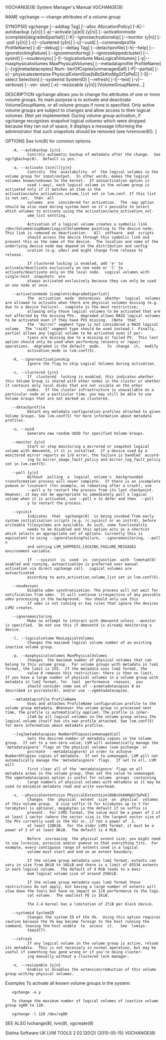 VGCHANGE(8)                                                                                System Manager's Manual                                                                                VGCHANGE(8)



NAME
       vgchange — change attributes of a volume group

SYNOPSIS
       vgchange  [--addtag Tag] [--alloc AllocationPolicy] [-A|--autobackup {y|n}] [-a|--activate [a|e|l] {y|n}] [--activationmode {complete|degraded|partial}] [-K|--ignoreactivationskip] [--monitor {y|n}]
       [--poll  {y|n}]  [-c|--clustered  {y|n}]  [-u|--uuid]  [--commandprofile  ProfileName]  [-d|--debug]  [--deltag  Tag]  [--detachprofile]  [-h|--help]  [--ignorelockingfailure]   [--ignoremonitoring]
       [--ignoreskippedcluster]  [--sysinit]  [--noudevsync]  [-l|--logicalvolume MaxLogicalVolumes] [-p|--maxphysicalvolumes MaxPhysicalVolumes] [--metadataprofile ProfileName] [--[vg]metadatacopies] Num-
       berOfCopies|unmanaged|all] [-P|--partial] [-s|--physicalextentsize PhysicalExtentSize[bBsSkKmMgGtTpPeE]] [-S|--select Selection] [--systemid SystemID] [--refresh] [-t|--test] [-v|--verbose]  [--ver-
       sion] [-x|--resizeable {y|n}] [VolumeGroupName...]

DESCRIPTION
       vgchange  allows  you  to  change the attributes of one or more volume groups. Its main purpose is to activate and deactivate VolumeGroupName, or all volume groups if none is specified.  Only active
       volume groups are subject to changes and allow access to their logical volumes.  [Not yet implemented: During volume group activation, if vgchange recognizes  snapshot  logical  volumes  which  were
       dropped because they ran out of space, it displays a message informing the administrator that such snapshots should be removed (see lvremove(8)).  ]

OPTIONS
       See lvm(8) for common options.

       -A, --autobackup {y|n}
              Controls automatic backup of metadata after the change.  See vgcfgbackup(8).  Default is yes.

       -a, --activate [a|e|l]{y|n}
              Controls  the  availability  of  the logical volumes in the volume group for input/output.  In other words, makes the logical volumes known/unknown to the kernel.  If autoactivation option is
              used (-aay), each logical volume in the volume group is activated only if it matches an item in the activation/auto_activation_volume_list set in lvm.conf. If this list is not set,  then  all
              volumes  are  considered for activation.  The -aay option should be also used during system boot so it's possible to select which volumes to activate using the activation/auto_activation_vol-
              ume_list settting.

              Activation of a logical volume creates a symbolic link /dev/VolumeGroupName/LogicalVolumeName pointing to the device node.  This link is removed on deactivation.   All  software  and  scripts
              should access the device through this symbolic link and present this as the name of the device.  The location and name of the underlying device node may depend on the distribution and config-
              uration (e.g. udev) and might change from release to release.

              If clustered locking is enabled, add 'e' to activate/deactivate exclusively on one node or 'l' to activate/deactivate only on the local node.  Logical volumes with single-host  snapshots  are
              always activated exclusively because they can only be used on one node at once.

       --activationmode {complete|degraded|partial}
              The  activation  mode  determines  whether  logical  volumes are allowed to activate when there are physical volumes missing (e.g. due to a device failure).  complete is the most restrictive;
              allowing only those logical volumes to be activated that are not affected by the missing PVs.  degraded allows RAID logical volumes to be activated even if they have PVs missing.  (Note  that
              the  "mirror" segment type is not considered a RAID logical volume.  The "raid1" segment type should be used instead.)  Finally, partial allows any logical volume to be activated even if por-
              tions are missing due to a missing or failed PV.  This last option should only be used when performing recovery or repair operations.  degraded is the default  mode.   To  change  it,  modify
              activation_mode in lvm.conf(5).

       -K, --ignoreactivationskip
              Ignore the flag to skip Logical Volumes during activation.

       -c, --clustered {y|n}
              If  clustered  locking is enabled, this indicates whether this Volume Group is shared with other nodes in the cluster or whether it contains only local disks that are not visible on the other
              nodes.  If the cluster infrastructure is unavailable on a particular node at a particular time, you may still be able to use Volume Groups that are not marked as clustered.

       --detachprofile
              Detach any metadata configuration profiles attached to given Volume Groups. See lvm.conf(5) for more information about metadata profiles.

       -u, --uuid
              Generate new random UUID for specified Volume Groups.

       --monitor {y|n}
              Start or stop monitoring a mirrored or snapshot logical volume with dmeventd, if it is installed.  If a device used by a monitored mirror reports an I/O error, the failure is handled  accord-
              ing to mirror_image_fault_policy and mirror_log_fault_policy set in lvm.conf(5).

       --poll {y|n}
              Without  polling  a  logical  volume's  backgrounded  transformation process will never complete.  If there is an incomplete pvmove or lvconvert (for example, on rebooting after a crash), use
              --poll y to restart the process from its last checkpoint.  However, it may not be appropriate to immediately poll a logical volume when it is activated, use --poll n to defer and then  --poll
              y to restart the process.

       --sysinit
              Indicates  that  vgchange(8)  is being invoked from early system initialisation scripts (e.g. rc.sysinit or an initrd), before writeable filesystems are available. As such, some functionality
              needs to be disabled and this option acts as a shortcut which selects an appropriate set of options. Currently this is equivalent to using --ignorelockingfailure, --ignoremonitoring, --poll n
              and setting LVM_SUPPRESS_LOCKING_FAILURE_MESSAGES environment variable.

              If  --sysinit  is  used  in  conjunction  with  lvmetad(8) enabled and running, autoactivation is preferred over manual activation via direct vgchange call.  Logical volumes are autoactivated
              according to auto_activation_volume_list set in lvm.conf(5).

       --noudevsync
              Disable udev synchronisation. The process will not wait for notification from udev.  It will continue irrespective of any possible udev processing in the background.  You should only use this
              if udev is not running or has rules that ignore the devices LVM2 creates.

       --ignoremonitoring
              Make no attempt to interact with dmeventd unless --monitor is specified.  Do not use this if dmeventd is already monitoring a device.

       -l, --logicalvolume MaxLogicalVolumes
              Changes the maximum logical volume number of an existing inactive volume group.

       -p, --maxphysicalvolumes MaxPhysicalVolumes
              Changes  the maximum number of physical volumes that can belong to this volume group.  For volume groups with metadata in lvm1 format, the limit is 255.  If the metadata uses lvm2 format, the
              value 0 removes this restriction: there is then no limit.  If you have a large number of physical volumes in a volume group with metadata in lvm2 format, for  tool  performance  reasons,  you
              should consider some use of --pvmetadatacopies 0 as described in pvcreate(8), and/or use --vgmetadatacopies.

       --metadataprofile ProfileName
              Uses and attaches ProfileName configuration profile to the volume group metadata. Whenever the volume group is processed next time, the profile is automatically applied. The profile is inher-
              ited by all logical volumes in the volume group unless the logical volume itself has its own profile attached. See lvm.conf(5) for more information about metadata profiles.

       --[vg]metadatacopies NumberOfCopies|unmanaged|all
              Sets the desired number of metadata copies in the volume group.  If set to a non-zero value, LVM will automatically manage the 'metadataignore' flags on the physical volumes (see pvchange  or
              pvcreate  --metadataignore) in order to achieve NumberOfCopies copies of metadata.  If set to unmanaged, LVM will not automatically manage the 'metadataignore' flags.  If set to all, LVM will
              first clear all of the 'metadataignore' flags on all metadata areas in the volume group, then set the value to unmanaged.  The vgmetadatacopies option is useful for volume  groups  containing
              large numbers of physical volumes with metadata as it may be used to minimize metadata read and write overhead.

       -s, --physicalextentsize PhysicalExtentSize[BbBsSkKmMgGtTpPeE]
              Changes  the  physical  extent  size  on  physical  volumes  of this volume group.  A size suffix (k for kilobytes up to t for terabytes) is optional, megabytes is the default if no suffix is
              present.  For LVM2 format, the value must be a power of 2 of at least 1 sector (where the sector size is the largest sector size of the PVs currently used in the VG) or, if not a power of  2,
              at least 128KiB.  For the older LVM1 format, it must be a power of 2 of at least 8KiB.  The default is 4 MiB.

              Before  increasing  the physical extent size, you might need to use lvresize, pvresize and/or pvmove so that everything fits.  For example, every contiguous range of extents used in a logical
              volume must start and end on an extent boundary.

              If the volume group metadata uses lvm1 format, extents can vary in size from 8KiB to 16GiB and there is a limit of 65534 extents in each logical volume.  The default of 4 MiB leads to a maxi-
              mum logical volume size of around 256GiB.

              If the volume group metadata uses lvm2 format those restrictions do not apply, but having a large number of extents will slow down the tools but have no impact on I/O performance to the logi-
              cal volume.  The smallest PE is 1KiB.

              The 2.4 kernel has a limitation of 2TiB per block device.

       --systemid SystemID
              Changes the system ID of the VG.  Using this option requires caution because the VG may become foreign to the host running the command, leaving the host unable  to  access  it.   See  lvmsys-
              temid(7).

       --refresh
              If any logical volume in the volume group is active, reload its metadata.  This is not necessary in normal operation, but may be useful if something has gone wrong or if you're doing cluster-
              ing manually without a clustered lock manager.

       -x, --resizeable {y|n}
              Enables or disables the extension/reduction of this volume group with/by physical volumes.

Examples
       To activate all known volume groups in the system:

       vgchange -a y

       To change the maximum number of logical volumes of inactive volume group vg00 to 128.

       vgchange -l 128 /dev/vg00



SEE ALSO
       lvchange(8), lvm(8), vgcreate(8)



Sistina Software UK                                                                   LVM TOOLS 2.02.120(2) (2015-05-15)                                                                          VGCHANGE(8)
